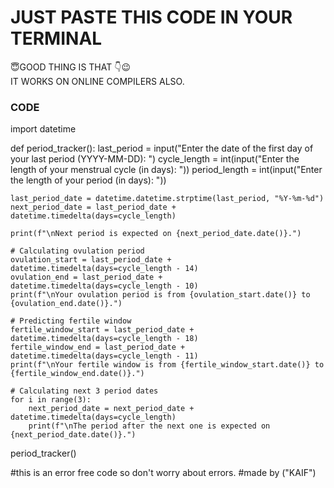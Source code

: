 # JUST PASTE THIS CODE IN YOUR TERMINAL  <br>

😇GOOD THING IS THAT 👇😉<br>
IT WORKS ON ONLINE COMPILERS ALSO.

### CODE
import datetime

def period_tracker():
    last_period = input("Enter the date of the first day of your last period (YYYY-MM-DD): ")
    cycle_length = int(input("Enter the length of your menstrual cycle (in days): "))
    period_length = int(input("Enter the length of your period (in days): "))
    
    last_period_date = datetime.datetime.strptime(last_period, "%Y-%m-%d")
    next_period_date = last_period_date + datetime.timedelta(days=cycle_length)
    
    print(f"\nNext period is expected on {next_period_date.date()}.")
    
    # Calculating ovulation period
    ovulation_start = last_period_date + datetime.timedelta(days=cycle_length - 14)
    ovulation_end = last_period_date + datetime.timedelta(days=cycle_length - 10)
    print(f"\nYour ovulation period is from {ovulation_start.date()} to {ovulation_end.date()}.")
    
    # Predicting fertile window
    fertile_window_start = last_period_date + datetime.timedelta(days=cycle_length - 18)
    fertile_window_end = last_period_date + datetime.timedelta(days=cycle_length - 11)
    print(f"\nYour fertile window is from {fertile_window_start.date()} to {fertile_window_end.date()}.")
    
    # Calculating next 3 period dates
    for i in range(3):
        next_period_date = next_period_date + datetime.timedelta(days=cycle_length)
        print(f"\nThe period after the next one is expected on {next_period_date.date()}.")
        
period_tracker()

#this is an error free code so don't worry about errors.
#made by ("KAIF")
